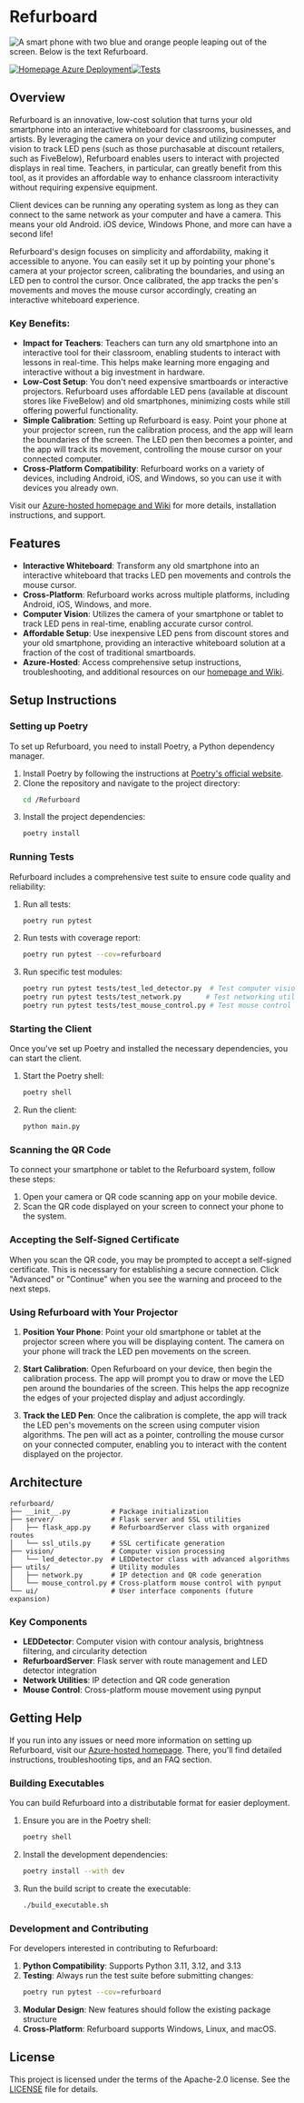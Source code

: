 # Refurboard

![A smart phone with two blue and orange people leaping out of the screen. Below is the text Refurboard.](assets/logo.png)

[![Homepage Azure Deployment](https://github.com/kevinl95/Refurboard/actions/workflows/azure-static-web-apps-ashy-pebble-0a0fa1710.yml/badge.svg)](https://github.com/kevinl95/Refurboard/actions/workflows/azure-static-web-apps-ashy-pebble-0a0fa1710.yml)[![Tests](https://github.com/kevinl95/Refurboard/actions/workflows/test.yml/badge.svg)](https://github.com/kevinl95/Refurboard/actions/workflows/test.yml)

## Overview

Refurboard is an innovative, low-cost solution that turns your old smartphone into an interactive whiteboard for classrooms, businesses, and artists. By leveraging the camera on your device and utilizing computer vision to track LED pens (such as those purchasable at discount retailers, such as FiveBelow), Refurboard enables users to interact with projected displays in real time. Teachers, in particular, can greatly benefit from this tool, as it provides an affordable way to enhance classroom interactivity without requiring expensive equipment.

Client devices can be running any operating system as long as they can connect to the same network as your computer and have a camera. This means your old Android. iOS device, Windows Phone, and more can have a second life!

Refurboard's design focuses on simplicity and affordability, making it accessible to anyone. You can easily set it up by pointing your phone's camera at your projector screen, calibrating the boundaries, and using an LED pen to control the cursor. Once calibrated, the app tracks the pen's movements and moves the mouse cursor accordingly, creating an interactive whiteboard experience.

### Key Benefits:
- **Impact for Teachers**: Teachers can turn any old smartphone into an interactive tool for their classroom, enabling students to interact with lessons in real-time. This helps make learning more engaging and interactive without a big investment in hardware.
- **Low-Cost Setup**: You don't need expensive smartboards or interactive projectors. Refurboard uses affordable LED pens (available at discount stores like FiveBelow) and old smartphones, minimizing costs while still offering powerful functionality.
- **Simple Calibration**: Setting up Refurboard is easy. Point your phone at your projector screen, run the calibration process, and the app will learn the boundaries of the screen. The LED pen then becomes a pointer, and the app will track its movement, controlling the mouse cursor on your connected computer.
- **Cross-Platform Compatibility**: Refurboard works on a variety of devices, including Android, iOS, and Windows, so you can use it with devices you already own.

Visit our [Azure-hosted homepage and Wiki](https://refurboard.com) for more details, installation instructions, and support.

## Features

- **Interactive Whiteboard**: Transform any old smartphone into an interactive whiteboard that tracks LED pen movements and controls the mouse cursor.
- **Cross-Platform**: Refurboard works across multiple platforms, including Android, iOS, Windows, and more.
- **Computer Vision**: Utilizes the camera of your smartphone or tablet to track LED pens in real-time, enabling accurate cursor control.
- **Affordable Setup**: Use inexpensive LED pens from discount stores and your old smartphone, providing an interactive whiteboard solution at a fraction of the cost of traditional smartboards.
- **Azure-Hosted**: Access comprehensive setup instructions, troubleshooting, and additional resources on our [homepage and Wiki](https://refurboard.com).

## Setup Instructions

### Setting up Poetry
To set up Refurboard, you need to install Poetry, a Python dependency manager.

1. Install Poetry by following the instructions at [Poetry's official website](https://python-poetry.org/docs/#installation).
2. Clone the repository and navigate to the project directory:
    ```sh
    cd /Refurboard
    ```
3. Install the project dependencies:
    ```sh
    poetry install
    ```

### Running Tests
Refurboard includes a comprehensive test suite to ensure code quality and reliability:

1. Run all tests:
    ```sh
    poetry run pytest
    ```

2. Run tests with coverage report:
    ```sh
    poetry run pytest --cov=refurboard
    ```

3. Run specific test modules:
    ```sh
    poetry run pytest tests/test_led_detector.py  # Test computer vision
    poetry run pytest tests/test_network.py      # Test networking utilities
    poetry run pytest tests/test_mouse_control.py # Test mouse control
    ```

### Starting the Client
Once you've set up Poetry and installed the necessary dependencies, you can start the client.

1. Start the Poetry shell:
    ```sh
    poetry shell
    ```
2. Run the client:
    ```sh
    python main.py
    ```

### Scanning the QR Code
To connect your smartphone or tablet to the Refurboard system, follow these steps:

1. Open your camera or QR code scanning app on your mobile device.
2. Scan the QR code displayed on your screen to connect your phone to the system.

### Accepting the Self-Signed Certificate
When you scan the QR code, you may be prompted to accept a self-signed certificate. This is necessary for establishing a secure connection. Click "Advanced" or "Continue" when you see the warning and proceed to the next steps.

### Using Refurboard with Your Projector

1. **Position Your Phone**: Point your old smartphone or tablet at the projector screen where you will be displaying content. The camera on your phone will track the LED pen movements on the screen.
   
2. **Start Calibration**: Open Refurboard on your device, then begin the calibration process. The app will prompt you to draw or move the LED pen around the boundaries of the screen. This helps the app recognize the edges of your projected display and adjust accordingly.
   
3. **Track the LED Pen**: Once the calibration is complete, the app will track the LED pen's movements on the screen using computer vision algorithms. The pen will act as a pointer, controlling the mouse cursor on your connected computer, enabling you to interact with the content displayed on the projector.

## Architecture

```
refurboard/
├── __init__.py          # Package initialization
├── server/              # Flask server and SSL utilities
│   ├── flask_app.py     # RefurboardServer class with organized routes
│   └── ssl_utils.py     # SSL certificate generation
├── vision/              # Computer vision processing
│   └── led_detector.py  # LEDDetector class with advanced algorithms
├── utils/               # Utility modules
│   ├── network.py       # IP detection and QR code generation
│   └── mouse_control.py # Cross-platform mouse control with pynput
└── ui/                  # User interface components (future expansion)
```

### Key Components
- **LEDDetector**: Computer vision with contour analysis, brightness filtering, and circularity detection
- **RefurboardServer**: Flask server with route management and LED detector integration
- **Network Utilities**: IP detection and QR code generation
- **Mouse Control**: Cross-platform mouse movement using pynput

## Getting Help
If you run into any issues or need more information on setting up Refurboard, visit our [Azure-hosted homepage](https://refurboard.com). There, you'll find detailed instructions, troubleshooting tips, and an FAQ section.

### Building Executables
You can build Refurboard into a distributable format for easier deployment.

1. Ensure you are in the Poetry shell:
    ```sh
    poetry shell
    ```
2. Install the development dependencies:
    ```sh
    poetry install --with dev
    ```
3. Run the build script to create the executable:
    ```sh
    ./build_executable.sh
    ```

### Development and Contributing
For developers interested in contributing to Refurboard:

1. **Python Compatibility**: Supports Python 3.11, 3.12, and 3.13
2. **Testing**: Always run the test suite before submitting changes:
    ```sh
    poetry run pytest --cov=refurboard
    ```
3. **Modular Design**: New features should follow the existing package structure
4. **Cross-Platform**: Refurboard supports Windows, Linux, and macOS.

## License
This project is licensed under the terms of the Apache-2.0 license. See the [LICENSE](LICENSE) file for details.